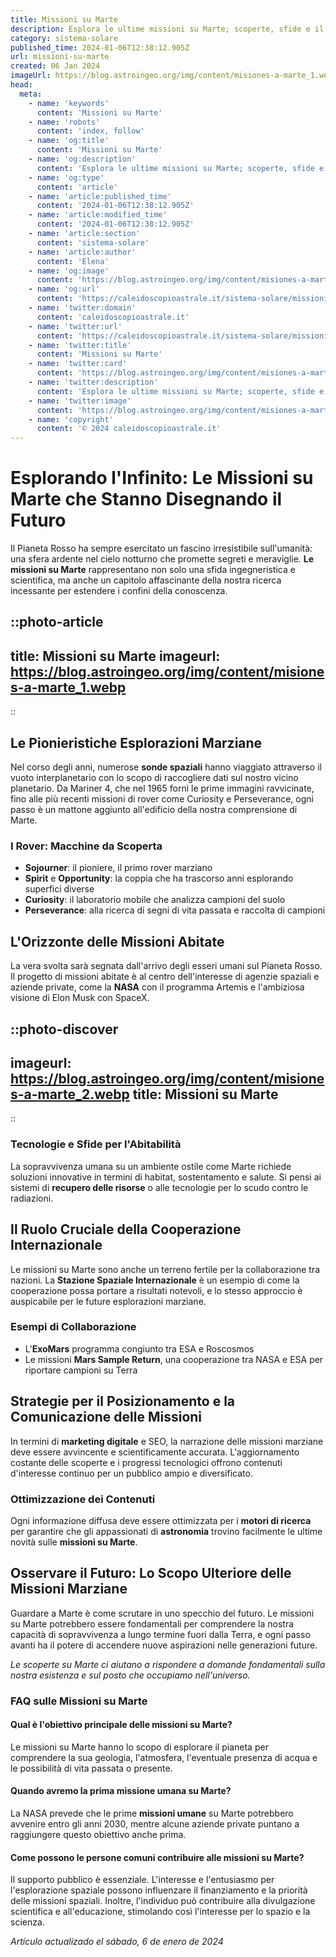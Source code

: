 ```yaml
---
title: Missioni su Marte
description: Esplora le ultime missioni su Marte; scoperte, sfide e il futuro dellesplorazione spaziale. Tutto sullavventura marziana!
category: sistema-solare
published_time: 2024-01-06T12:38:12.905Z
url: missioni-su-marte
created: 06 Jan 2024
imageUrl: https://blog.astroingeo.org/img/content/misiones-a-marte_1.webp
head:
  meta:
    - name: 'keywords'
      content: 'Missioni su Marte'
    - name: 'robots'
      content: 'index, follow'
    - name: 'og:title'
      content: 'Missioni su Marte'
    - name: 'og:description'
      content: 'Esplora le ultime missioni su Marte; scoperte, sfide e il futuro dellesplorazione spaziale. Tutto sullavventura marziana!'
    - name: 'og:type'
      content: 'article'
    - name: 'article:published_time'
      content: '2024-01-06T12:38:12.905Z'
    - name: 'article:modified_time'
      content: '2024-01-06T12:38:12.905Z'
    - name: 'article:section'
      content: 'sistema-solare'
    - name: 'article:author'
      content: 'Elena'
    - name: 'og:image'
      content: 'https://blog.astroingeo.org/img/content/misiones-a-marte_1.webp'
    - name: 'og:url'
      content: 'https://caleidoscopioastrale.it/sistema-solare/missioni-su-marte'
    - name: 'twitter:domain'
      content: 'caleidoscopioastrale.it'
    - name: 'twitter:url'
      content: 'https://caleidoscopioastrale.it/sistema-solare/missioni-su-marte'
    - name: 'twitter:title'
      content: 'Missioni su Marte'
    - name: 'twitter:card'
      content: 'https://blog.astroingeo.org/img/content/misiones-a-marte_1.webp'
    - name: 'twitter:description'
      content: 'Esplora le ultime missioni su Marte; scoperte, sfide e il futuro dellesplorazione spaziale. Tutto sullavventura marziana!'
    - name: 'twitter:image'
      content: 'https://blog.astroingeo.org/img/content/misiones-a-marte_1.webp'
    - name: 'copyright'
      content: '© 2024 caleidoscopioastrale.it'
---
```

# Esplorando l'Infinito: Le Missioni su Marte che Stanno Disegnando il Futuro

Il Pianeta Rosso ha sempre esercitato un fascino irresistibile sull'umanità: una sfera ardente nel cielo notturno che promette segreti e meraviglie. **Le missioni su Marte** rappresentano non solo una sfida ingegneristica e scientifica, ma anche un capitolo affascinante della nostra ricerca incessante per estendere i confini della conoscenza.

::photo-article
---
title: Missioni su Marte
imageurl: https://blog.astroingeo.org/img/content/misiones-a-marte_1.webp
---
::

## Le Pionieristiche Esplorazioni Marziane
Nel corso degli anni, numerose **sonde spaziali** hanno viaggiato attraverso il vuoto interplanetario con lo scopo di raccogliere dati sul nostro vicino planetario. Da Mariner 4, che nel 1965 fornì le prime immagini ravvicinate, fino alle più recenti missioni di rover come Curiosity e Perseverance, ogni passo è un mattone aggiunto all'edificio della nostra comprensione di Marte.

### I Rover: Macchine da Scoperta
- **Sojourner**: il pioniere, il primo rover marziano
- **Spirit** e **Opportunity**: la coppia che ha trascorso anni esplorando superfici diverse
- **Curiosity**: il laboratorio mobile che analizza campioni del suolo
- **Perseverance**: alla ricerca di segni di vita passata e raccolta di campioni

## L'Orizzonte delle Missioni Abitate
La vera svolta sarà segnata dall'arrivo degli esseri umani sul Pianeta Rosso. Il progetto di missioni abitate è al centro dell'interesse di agenzie spaziali e aziende private, come la **NASA** con il programma Artemis e l'ambiziosa visione di Elon Musk con SpaceX.

::photo-discover
---
imageurl: https://blog.astroingeo.org/img/content/misiones-a-marte_2.webp
title: Missioni su Marte
---
::

### Tecnologie e Sfide per l'Abitabilità
La sopravvivenza umana su un ambiente ostile come Marte richiede soluzioni innovative in termini di habitat, sostentamento e salute. Si pensi ai sistemi di **recupero delle risorse** o alle tecnologie per lo scudo contro le radiazioni.

## Il Ruolo Cruciale della Cooperazione Internazionale
Le missioni su Marte sono anche un terreno fertile per la collaborazione tra nazioni. La **Stazione Spaziale Internazionale** è un esempio di come la cooperazione possa portare a risultati notevoli, e lo stesso approccio è auspicabile per le future esplorazioni marziane.

### Esempi di Collaborazione
- L'**ExoMars** programma congiunto tra ESA e Roscosmos
- Le missioni **Mars Sample Return**, una cooperazione tra NASA e ESA per riportare campioni su Terra

## Strategie per il Posizionamento e la Comunicazione delle Missioni
In termini di **marketing digitale** e SEO, la narrazione delle missioni marziane deve essere avvincente e scientificamente accurata. L'aggiornamento costante delle scoperte e i progressi tecnologici offrono contenuti d'interesse continuo per un pubblico ampio e diversificato. 

### Ottimizzazione dei Contenuti
Ogni informazione diffusa deve essere ottimizzata per i **motori di ricerca** per garantire che gli appassionati di **astronomia** trovino facilmente le ultime novità sulle **missioni su Marte**.

## Osservare il Futuro: Lo Scopo Ulteriore delle Missioni Marziane
Guardare a Marte è come scrutare in uno specchio del futuro. Le missioni su Marte potrebbero essere fondamentali per comprendere la nostra capacità di sopravvivenza a lungo termine fuori dalla Terra, e ogni passo avanti ha il potere di accendere nuove aspirazioni nelle generazioni future.

*_Le scoperte su Marte ci aiutano a rispondere a domande fondamentali sulla nostra esistenza e sul posto che occupiamo nell'universo._*

### FAQ sulle Missioni su Marte

#### Qual è l'obiettivo principale delle missioni su Marte?
Le missioni su Marte hanno lo scopo di esplorare il pianeta per comprendere la sua geologia, l'atmosfera, l'eventuale presenza di acqua e le possibilità di vita passata o presente.

#### Quando avremo la prima missione umana su Marte?
La NASA prevede che le prime **missioni umane** su Marte potrebbero avvenire entro gli anni 2030, mentre alcune aziende private puntano a raggiungere questo obiettivo anche prima.

#### Come possono le persone comuni contribuire alle missioni su Marte?
Il supporto pubblico è essenziale. L'interesse e l'entusiasmo per l'esplorazione spaziale possono influenzare il finanziamento e la priorità delle missioni spaziali. Inoltre, l'individuo può contribuire alla divulgazione scientifica e all'educazione, stimolando così l'interesse per lo spazio e la scienza.

_Artículo actualizado el sábado, 6 de enero de 2024_